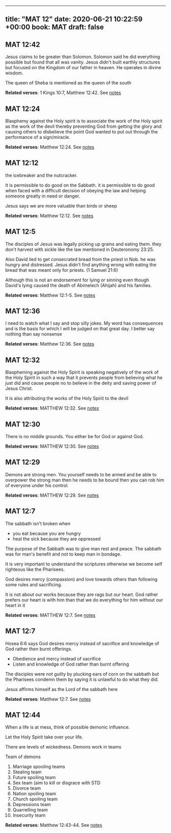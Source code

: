 
---
title: "MAT 12"
date: 2020-06-21 10:22:59 +00:00
book: MAT
draft: false
---

## MAT 12:42

Jesus claims to be greater than Solomon. Solomon said he did everything possible but found that all was vanity. Jesus didn't built earthly structures but focused on the Kingdom of our father in heaven. He operates in divine wisdom. 

The queen of Sheba is mentioned as the queen of the south

**Related verses**: 1 Kings 10:7, Matthew 12:42. See [notes](https://my.bible.com/notes/3456769022673805534)


## MAT 12:24

Blasphemy against the Holy spirit is to associate the work of the Holy spirit as the work of the devil thereby preventing God from getting the glory and causing others to disbelieve the point God wanted to put out through the performance of a sign/miracle.

**Related verses**: Matthew 12:24. See [notes](https://my.bible.com/notes/3293685362211938455)


## MAT 12:12

the icebreaker and the nutcracker. 

It is permissible to do good on the Sabbath. it is permissible to do good when faced with a difficult decision of obeying the law and helping someone greatly in need or danger.

Jesus says we are more valuable than birds or sheep

**Related verses**: Matthew 12:12. See [notes](https://my.bible.com/notes/3293683708582420622)


## MAT 12:5

The disciples of Jesus was legally picking up grains and eating them. they don't harvest with sickle like the law mentioned in Deuteronomy 23:25.

Also David lied to get consecrated bread from the priest in Nob. he was hungry and distressed. Jesus didn't find anything wrong with eating the bread that was meant only for priests. (1 Samuel 21:6)

Although this is not an endorsement for lying or sinning even though David's lying caused the death of Abimelech (Ahijah) and his families.

**Related verses**: Matthew 12:1-5. See [notes](https://my.bible.com/notes/3293682325099634822)


## MAT 12:36

I need to watch what I say and stop silly jokes. My word has consequences and is the basis for which I will be judged on that great day. I better say nothing than say nonsense

**Related verses**: Matthew 12:36. See [notes](https://my.bible.com/notes/3202471215353291194)


## MAT 12:32

Blaspheming against the Holy Spirit is speaking negatively of the work of the Holy Spirit in such a way that it prevents people from believing what he just did and cause people no to believe in the deity and saving power of Jesus Christ.

It is also attributing the works of the Holy Spirit to the devil

**Related verses**: MATTHEW 12:32. See [notes](https://my.bible.com/notes/2589867815012655267)


## MAT 12:30

There is no middle grounds. You either be for God or against God.

**Related verses**: MATTHEW 12:30. See [notes](https://my.bible.com/notes/2589866387665838233)


## MAT 12:29

Demons are strong men. You yourself needs to be armed and be able to overpower the strong man then he needs to be bound then you can rob him of everyone under his control.

**Related verses**: MATTHEW 12:29. See [notes](https://my.bible.com/notes/2589865251386941589)


## MAT 12:7

The sabbath isn't broken when 
- you eat because you are hungry
- heal the sick because they are oppressed


The purpose of the Sabbath was to give man rest and peace. The sabbath was for man's benefit and not to keep man in bondage.

It is very important to understand the scriptures otherwise we become self righteous like the Pharisees.

God desires mercy (compassion) and love towards others than following some rules and sacrificing.

It is not about our works because they are rags but our heart. God rather prefers our heart is with him than that we do everything for him without our heart in it

**Related verses**: MATTHEW 12:7. See [notes](https://my.bible.com/notes/2586119558423896234)


## MAT 12:7

Hosea 6:6 says God desires mercy instead of sacrifice and knowledge of God rather then burnt offerings.

- Obedience and mercy instead of sacrifice
- Listen and knowledge of God rather than burnt offering

The disciples were not guilty by plucking ears of corn on the sabbath but the Pharisees condemn them by saying it is unlawful to do what they did.

Jesus affirms himself as the Lord of the sabbath here

**Related verses**: Matthew 12:7. See [notes](https://my.bible.com/notes/2502958707735519359)


## MAT 12:44

When a life is at mess, think of possible demonic influence.

Let the Holy Spirit take over your life. 

There are levels of wickedness.
Demons work in teams 

Team of demons

1. Marriage spooling teams
2. Stealing team
3. Future spoiling team
4. Sex team (aim to kill or disgrace with STD
5. Divorce team
6. Nation spoiling team
7. Church spoiling team
8. Depressions team
9. Quarrelling team
10. Insecurity team

**Related verses**: Matthew 12:43-44. See [notes](https://my.bible.com/notes/2287387626196164854)

